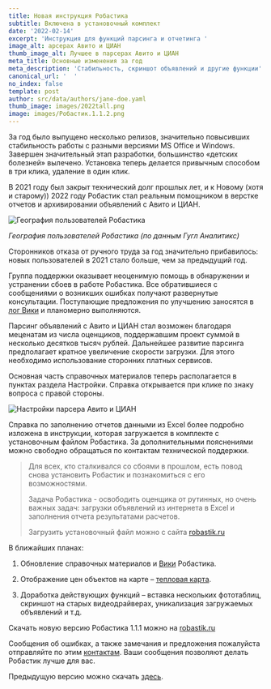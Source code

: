 ```yaml
---
title: Новая инструкция Робастика
subtitle: Включена в установочный комплект
date: '2022-02-14'
excerpt: 'Инструкция для функций парсинга и отчетинга '
image_alt: арсерах Авито и ЦИАН
thumb_image_alt: Лучшее в парсерах Авито и ЦИАН
meta_title: Основные изменения за год
meta_description: 'Стабильность, скриншот объявлений и другие функции'
canonical_url: '  '
no_index: false
template: post
author: src/data/authors/jane-doe.yaml
thumb_image: images/2022tall.png
image: images/Робастик.1.1.2.png
---
```

За год было выпущено несколько релизов,  значительно повысивших стабильность работы с разными версиями MS Office и Windows. Завершен значительный этап разработки, большинство «детских болезней» вылечено. Установка теперь делается привычным способом в три клика, удаление в один клик.

В 2021 году был закрыт технический долг прошлых лет, и к Новому (хотя и старому)) 2022 году Робастик стал реальным помощником в верстке отчетов и архивировании объявлений с Авито и ЦИАН.

![География пользователей Робастика](/images/GeoUsers.jpg)

*География пользователей Робастика (по данным Гугл Аналитикс)*

Сторонников отказа от ручного труда за год значительно прибавилось: новых пользователей в 2021 стало больше, чем за предыдущий год.

Группа поддержки оказывает неоценимую помощь в обнаружении и устранении сбоев в работе Робастика. Все обратившиеся с сообщениями о возникших ошибках получают развернутые консультации. Поступающие предложения по улучшению заносятся в [лог Вики](https://www.notion.so/2342c3639348428d93409bc71170f345) и планомерно выполняются.

Парсинг объявлений с Авито и ЦИАН стал возможен благодаря меценатам из числа оценщиков, поддержавшим проект суммой в несколько десятков тысяч рублей.
Дальнейшее развитие парсинга предполагает кратное увеличение скорости загрузки. Для этого необходимо использование сторонних платных сервисов.

Основная часть справочных материалов теперь располагается в пунктах раздела Настройки. Справка открывается при клике по знаку вопроса с правой стороны.

![Настройки парсера Авито и ЦИАН](/images/undefined9DundefinedB0undefined81undefined82undefined80undefinedBEundefinedB9undefinedBAundefinedB8undefinedD0undefinedD0undefinedD0undefinedD1undefinedD0undefined20undefined9AundefinedBEundefinedBCundefinedBC+Arrow.png)

Справка по заполнению отчетов данными из Excel более подробно изложена в инструкции, которая загружается в комплекте с установочным файлом Робастика.
За дополнительными пояснениями можно свободно обращаться по контактам технической поддержки.

> Для всех, кто сталкивался со сбоями в прошлом, есть повод снова установить Робастик и познакомиться с его возможностями.
>
> Задача Робастика - освободить оценщика от рутинных, но очень важных задач: загрузки объявлений из интернета в Excel и заполнения отчета результатами расчетов.
>
> Загрузить установочный файл можно с сайта [robastik.ru](https://robastik.ru/)

В ближайших планах:

1.  Обновление справочных материалов и [Вики](https://www.notion.so/ebc43e94f3284cbab017c841b37ce881) Робастика.

2.  Отображение цен объектов на карте – [тепловая карта](http://appraiser.ru/default.aspx?SectionId=32\&g=posts\&m=203103#203103).

3.  Доработка действующих функций – вставка нескольких фототаблиц, скриншот на старых видеодрайверах, уникализация загружаемых объявлений и т.д.

Скачать новую версию Робастика 1.1.1 можно на [robastik.ru](https://robastik.ru/)

Сообщения об ошибках, а также замечания и предложения пожалуйста отправляйте по этим [контактам](https://www.notion.so/35af522f0f884c2196c9c827c6148f24). Ваши сообщения позволяют делать Робастик лучше для вас.

Предыдущую версию можно скачать [здесь](https://drive.google.com/drive/folders/1cokLSNFInnHOIDUydIFxrE8FDEWb2kBm).
